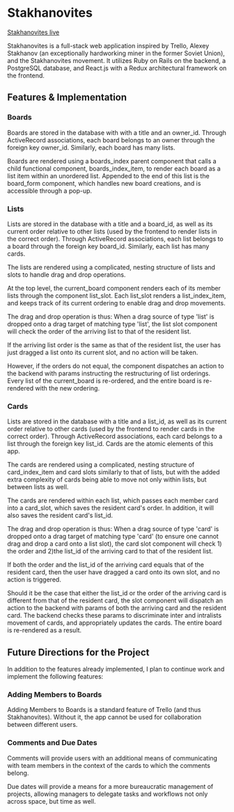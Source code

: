 # Stakhanovites

[Stakhanovites live][heroku]

[heroku]: http://stakhanovites.com/#/

Stakhanovites is a full-stack web application inspired by Trello,
Alexey Stakhanov (an exceptionally hardworking miner in the former
Soviet Union), and the Stakhanovites movement. It utilizes Ruby on Rails
on the backend, a PostgreSQL database, and React.js with a Redux
architectural framework on the frontend.


## Features & Implementation

### Boards

Boards are stored in the database with with a title and an owner_id.
Through ActiveRecord associations, each board belongs to an owner through the foreign key owner_id. Similarly, each board has many lists.

Boards are rendered using a boards_index parent component that calls a child functional component, boards_index_item, to render each board as a list item within an unordered list. Appended to the end of this list is the board_form component, which handles new board creations, and is accessible through a pop-up.

### Lists

Lists are stored in the database with a title and a board_id, as well as its current order relative to other lists (used by the frontend to render lists in the correct order). Through ActiveRecord associations, each list belongs to a board through the foreign key board_id. Similarly, each list has many cards.

The lists are rendered using a complicated, nesting structure of lists and slots to handle drag and drop operations.

At the top level, the current_board component renders each of its member lists through the component list_slot. Each list_slot renders a list_index_item, and keeps track of its current ordering to enable drag and drop movements.

The drag and drop operation is thus: When a drag source of type 'list' is dropped onto a drag target of matching type 'list', the list slot component will check the order of the arriving list to that of the resident list.

If the arriving list order is the same as that of the resident list, the user has just dragged a list onto its current slot, and no action will be taken.

However, if the orders do not equal, the component dispatches an action to the backend with params instructing the restructuring of list orderings. Every list of the current_board is re-ordered, and the entire board is re-rendered with the new ordering.


### Cards

Lists are stored in the database with a title and a list_id, as well as its current order relative to other cards (used by the frontend to render cards in the correct order). Through ActiveRecord associations, each card belongs to a list through the foreign key list_id. Cards are the atomic elements of this app.


The cards are rendered using a complicated, nesting structure of card_index_item and card slots similarly to that of lists, but with the added extra complexity of cards being able to move not only within lists, but between lists as well.

The cards are rendered within each list, which passes each member card into a card_slot, which saves the resident card's order. In addition, it will also saves the resident card's list_id.

The drag and drop operation is thus: When a drag source of type 'card' is dropped onto a drag target of matching type 'card' (to ensure one cannot drag and drop a card onto a list slot), the card slot component will check 1) the order and 2)the list_id of the arriving card to that of the resident list.

If both the order and the list_id of the arriving card equals that of the resident card, then the user have dragged a card onto its own slot, and no action is triggered.

Should it be the case that either the list_id or the order of the arriving card is different from that of the resident card, the slot component will dispatch an action to the backend with params of both the arriving card and the resident card. The backend checks these params to discriminate inter and intralists movement of cards, and appropriately updates the cards. The entire board is re-rendered as a result.

## Future Directions for the Project

In addition to the features already implemented, I plan to continue work and implement the following features:

### Adding Members to Boards

Adding Members to Boards is a standard feature of Trello (and thus Stakhanovites). Without it, the app cannot be used for collaboration between different users.

### Comments and Due Dates

Comments will provide users with an additional means of communicating with team members in the context of the cards to which the comments belong.

Due dates will provide a means for a more bureaucratic management of projects, allowing managers to delegate tasks and workflows not only across space, but time as well.
